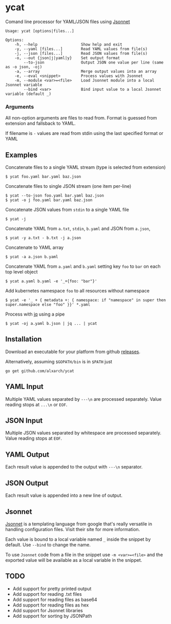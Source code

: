 # ycat

Comand line processor for YAML/JSON files using [Jsonnet](https://jsonnet.org/)

```
Usage: ycat [options|files...]

Options:
    -h, --help                   Show help and exit
    -y, --yaml [files...]        Read YAML values from file(s)
    -j, --json [files...]        Read JSON values from file(s)
    -o, --out {json|j|yaml|y}    Set output format
        --to-json                Output JSON one value per line (same as -o json, -oj)
    -a, --array                  Merge output values into an array
    -e, --eval <snippet>         Process values with Jsonnet
    -m, --module <var>=<file>    Load Jsonnet module into a local Jsonnet variable
        --bind <var>             Bind input value to a local Jsonnet variable (default _)
```

### Arguments

All non-option arguments are files to read from.
Format is guessed from extension and fallsback to YAML.

If filename is `-` values are read from stdin using the last specified format or YAML
  
## Examples

Concatenate files to a single YAML stream (type is selected from extension)

```
$ ycat foo.yaml bar.yaml baz.json
```

Concatenate files to single JSON stream (one item per-line)

```
$ ycat --to-json foo.yaml bar.yaml baz.json
$ ycat -o j foo.yaml bar.yaml baz.json
```

Concatenate JSON values from `stdin` to a single YAML file

```
$ ycat -j
```

Concatenate YAML from `a.txt`, `stdin`, `b.yaml` and JSON from `a.json`, 

```
$ ycat -y a.txt - b.txt -j a.json
```

Concatenate to YAML array

```
$ ycat -a a.json b.yaml
```

Concatenate YAML from `a.yaml` and `b.yaml` setting key `foo` to `bar` on each top level object

```
$ ycat a.yaml b.yaml -e '_+{foo: "bar"}'
```

Add kubernetes namespace `foo` to all resources without namespace

```
$ ycat -e '_ + { metadata +: { namespace: if "namespace" in super then super.namespace else "foo" }}' *.yaml
```

Process with [jq](http://stedolan.github.io/jq/) using a pipe

```
$ ycat -oj a.yaml b.json | jq ... | ycat 
```

## Installation

Download an executable for your platform from github [releases]( https://github.com/alxarch/ycat/releases/latest).

Alternatively, assuming `$GOPATH/bin` is in `$PATH` just

```
go get github.com/alxarch/ycat
```



## YAML Input

Multiple YAML values separated by `---\n` are processed separately.
Value reading stops at `...\n` or `EOF`.

## JSON Input

Multiple JSON values separated by whitespace are processed separately.
Value reading stops at `EOF`.

## YAML Output

Each result value is appended to the output with `---\n` separator.

## JSON Output

Each result value is appended into a new line of output.

## Jsonnet

[Jsonnet](https://jsonnet.org/) is a templating language from google that's really versatile in handling configuration files. Visit their site for more information.

Each value is bound to a local variable named `_` inside the snippet by default. Use `--bind` to change the name.

To use `Jsonnet` code from a file in the snippet use `-m <var>=<file>` and the exported value will be available as
a local variable in the snippet.

## TODO

  - Add support for pretty printed output
  - Add support for reading .txt files
  - Add support for reading files as base64
  - Add support for reading files as hex
  - Add support for Jsonnet libraries
  - Add support for sorting by JSONPath